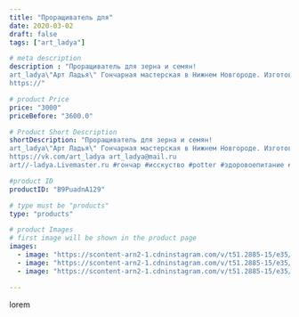 ```yaml
---
title: "Проращиватель для"
date: 2020-03-02
draft: false
tags: ["art_ladya"]

# meta description
description : "Проращиватель для зерна и семян! 
art_ladya\"Арт Ладья\" Гончарная мастерская в Нижнем Новгороде. Изготовление керамики и мастер//-классы по обучению. 
https://"

# product Price
price: "3000"
priceBefore: "3600.0"

# Product Short Description
shortDescription: "Проращиватель для зерна и семян! 
art_ladya\"Арт Ладья\" Гончарная мастерская в Нижнем Новгороде. Изготовление керамики и мастер//-классы по обучению. 
https://vk.com/art_ladya art_ladya@mail.ru 
art//-ladya.Livemaster.ru #гончар #исскуство #potter #здоровоепитание #керамикаручнаяработа #гончарнаямастерская #керамиканазаказ #handmade #посудаизглины #керамика #гончарнаяпосуда #эксклюзивнаякерамика #painter #dishes #decor #ceramicar #nntoday #claygoods #restaurant #earthenware #ceramic #design #bowl #dish #plate #ceramicart #berries #проращиватель #проращивательсемян #проращивательдлязерна"

#product ID
productID: "B9PuadnA129"

# type must be "products"
type: "products"

# product Images
# first image will be shown in the product page
images:
  - image: "https://scontent-arn2-1.cdninstagram.com/v/t51.2885-15/e35/88923016_153323949489199_5231906054379405443_n.jpg?tp=1&_nc_ht=scontent-arn2-1.cdninstagram.com&_nc_cat=107&_nc_ohc=67x3fjx_jp4AX-OHZI_&ccb=7-4&oh=357ccdd11ee08643547db3d2a0c45e28&oe=608628AA&_nc_sid=83d603&ig_cache_key=MjI1NjIyNjA2NDcwMTQ1ODc5OA%3D%3D.2-ccb7-4"
  - image: "https://scontent-arn2-1.cdninstagram.com/v/t51.2885-15/e35/83717773_853951841676903_8412714063842723965_n.jpg?tp=1&_nc_ht=scontent-arn2-1.cdninstagram.com&_nc_cat=103&_nc_ohc=qfaXks1QMVoAX-MMOXF&ccb=7-4&oh=47f687a337beaaa6e67cbd0bf2873500&oe=6083778F&_nc_sid=83d603&ig_cache_key=MjI1NjIyNjA2NDczNDk2OTY1OA%3D%3D.2-ccb7-4"
  - image: "https://scontent-arn2-1.cdninstagram.com/v/t51.2885-15/e35/84271764_812215365923027_8078560441891001335_n.jpg?tp=1&_nc_ht=scontent-arn2-1.cdninstagram.com&_nc_cat=111&_nc_ohc=RhRPf7lAi_gAX_BVRu6&ccb=7-4&oh=9a0a36ee121e029a4d32b70f5a13d415&oe=6085912F&_nc_sid=83d603&ig_cache_key=MjI1NjIyNjA2NDcyNjUyODMxMQ%3D%3D.2-ccb7-4"

---
```

lorem
